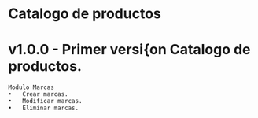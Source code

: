 # Catalogo de productos

# v1.0.0 - Primer versi{on Catalogo de productos.

    Modulo Marcas
    •   Crear marcas.
    •   Modificar marcas.
    •   Eliminar marcas.